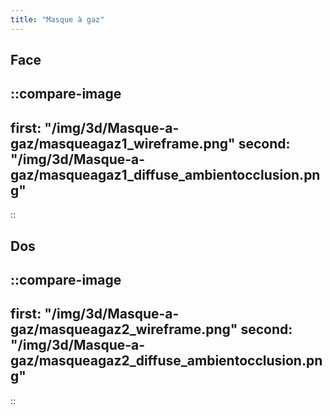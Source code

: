 ```yaml
---
title: "Masque à gaz"
---
```


## Face

::compare-image
---
first: "/img/3d/Masque-a-gaz/masqueagaz1_wireframe.png"
second: "/img/3d/Masque-a-gaz/masqueagaz1_diffuse_ambientocclusion.png"
---
::

## Dos

::compare-image
---
first: "/img/3d/Masque-a-gaz/masqueagaz2_wireframe.png"
second: "/img/3d/Masque-a-gaz/masqueagaz2_diffuse_ambientocclusion.png"
---
::

